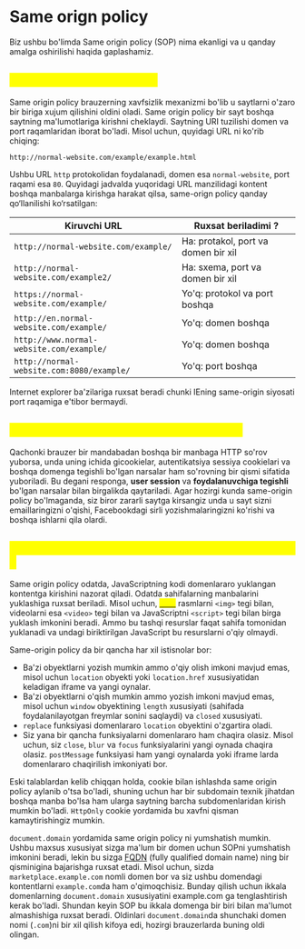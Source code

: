 # Same orign policy

Biz ushbu bo'limda Same origin policy (SOP) nima ekanligi va u qanday amalga oshirilishi haqida gaplashamiz.

## <mark style="color:yellow;">Same origin policy nima ?</mark> <a href="#same-origin-policy-nima" id="same-origin-policy-nima"></a>

Same origin policy brauzerning xavfsizlik mexanizmi bo'lib u saytlarni o'zaro bir biriga xujum qilishini oldini oladi. Same origin policy bir sayt boshqa saytning ma'lumotlariga kirishni cheklaydi. Saytning URI tuzilishi  domen va port raqamlaridan iborat bo'ladi. Misol uchun, quyidagi URL ni ko'rib chiqing:

```url
http://normal-website.com/example/example.html
```

Ushbu URL `http` protokolidan foydalanadi, domen esa `normal-website`, port raqami esa `80`. Quyidagi jadvalda yuqoridagi URL manzilidagi kontent boshqa manbalarga kirishga harakat qilsa, same-orign policy qanday qo‘llanilishi ko‘rsatilgan:

| Kiruvchi URL                              | Ruxsat beriladimi ?                 |
| ----------------------------------------- | ----------------------------------- |
| `http://normal-website.com/example/`      | Ha: protakol, port va domen bir xil |
| `http://normal-website.com/example2/`     | Ha: sxema, port va domen bir xil    |
| `https://normal-website.com/example/`     | Yo'q: protokol va port boshqa       |
| `http://en.normal-website.com/example/`   | Yo'q: domen boshqa                  |
| `http://www.normal-website.com/example/`  | Yo'q: domen boshqa                  |
| `http://normal-website.com:8080/example/` | Yo'q: port boshqa                   |

Internet explorer ba'zilariga ruxsat beradi chunki IEning same-origin siyosati  port raqamiga e'tibor bermaydi.

## <mark style="color:yellow;">Nima uchun same-origin policy muhim ?</mark> <a href="#nima-uchun-same-origin-policy-muhim" id="nima-uchun-same-origin-policy-muhim"></a>

Qachonki brauzer bir mandabadan boshqa bir manbaga HTTP so'rov yuborsa, unda uning ichida gicookielar, autentikatsiya sessiya cookielari va boshqa domenga tegishli bo'lgan narsalar ham so'rovning bir qismi sifatida yuboriladi. Bu degani responga, **user session** va **foydalanuvchiga tegishli** bo'lgan narsalar bilan birgalikda qaytariladi. Agar hozirgi kunda same-origin policy bo'lmaganda, siz biror zararli saytga kirsangiz unda u sayt sizni emaillaringizni o'qishi, Facebookdagi sirli yozishmalaringizni ko'rishi va boshqa ishlarni qila olardi.

## <mark style="color:yellow;">Qanday qilib same-origin policy amalga oshiriladi ?</mark> <a href="#qanday-qilib-same-origin-policy-amalga-oshiriladi" id="qanday-qilib-same-origin-policy-amalga-oshiriladi"></a>

Same origin policy odatda, JavaScriptning kodi domenlararo yuklangan kontentga kirishini nazorat qiladi. Odatda sahifalarning manbalarini yuklashiga ruxsat beriladi. Misol uchun, [<mark style="color:yellow;">SOP</mark>](same-orign-policy.md) rasmlarni `<img>` tegi bilan, videolarni esa `<video>` tegi bilan va JavaScriptni `<script>` tegi bilan birga yuklash imkonini beradi. Ammo bu tashqi resurslar faqat sahifa tomonidan yuklanadi va undagi biriktirilgan JavaScript bu resurslarni o'qiy olmaydi.

Same-origin policy da bir qancha har xil istisnolar bor:

* Ba'zi obyektlarni yozish mumkin ammo o'qiy olish imkoni mavjud emas, misol uchun `location` obyekti yoki `location.href` xususiyatidan keladigan iframe va yangi oynalar.
* Ba'zi obyektlarni o'qish mumkin ammo yozish imkoni mavjud emas, misol uchun `window` obyektining `length` xususiyati (sahifada foydalanilayotgan freymlar sonini saqlaydi) va `closed` xususiyati.
* `replace` funksiyasi domenlararo `location` obyektini o'zgartira oladi.
* Siz yana bir qancha funksiyalarni domenlararo ham chaqira olasiz. Misol uchun, siz `close`, `blur` va `focus` funksiyalarini yangi oynada chaqira olasiz. `postMessage` funksiyasi ham yangi oynalarda yoki iframe larda domenlararo chaqirilish imkoniyati bor.

Eski talablardan kelib chiqqan holda, cookie bilan ishlashda same origin policy aylanib o'tsa bo'ladi, shuning uchun har bir subdomain texnik jihatdan boshqa manba bo'lsa ham ularga saytning barcha subdomenlaridan kirish mumkin bo'ladi. `HttpOnly` cookie yordamida bu xavfni qisman kamaytirishingiz mumkin.

`document.domain` yordamida same origin policy ni yumshatish mumkin. Ushbu maxsus xususiyat sizga ma'lum bir domen uchun SOPni yumshatish imkonini beradi, lekin bu sizga [FQDN](https://files.gitbook.com/v0/b/gitbook-x-prod.appspot.com/o/spaces%2F6OQTXTKi2jwkYoRLierX%2Fuploads%2FV8nc8w5DsKczqL8w4g3s%2FNomsiz%20dizayn%20nusxasi%20nusxasi.png?alt=media\&token=e156b79d-821e-4a0d-aaa5-2b2334fa3146) (fully qualified domain name) ning bir qisminigina bajarishga ruxsat etadi. Misol uchun, sizda `marketplace.example.com` nomli domen bor va siz ushbu domendagi kontentlarni `example.com`da ham o'qimoqchisiz. Bunday qilish uchun ikkala domenlarning `document.domain` xususiyatini example.com ga tenglashtirish kerak bo'ladi. Shundan keyin SOP bu ikkala domenga bir biri bilan ma'lumot almashishiga ruxsat beradi. Oldinlari `document.domain`da shunchaki domen nomi (`.com`)ni bir xil qilish kifoya edi, hozirgi brauzerlarda buning oldi olingan.
